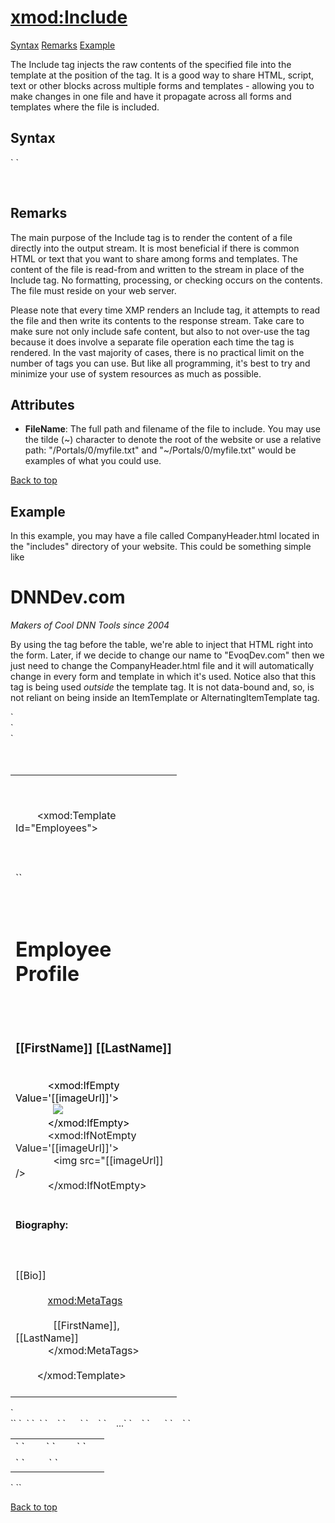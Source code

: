 # <xmod:Include>

<a name="top"></a>

[Syntax](#syntax) [Remarks](#remarks) [Example](#example)

The Include tag injects the raw contents of the specified file into the template at the position of the tag. It is a good way to share HTML, script, text or other blocks across multiple forms and templates - allowing you to make changes in one file and have it propagate across all forms and templates where the file is included.

<a name="syntax"></a>

## Syntax

<div>`<xmod:Include`  
``    FileName="_string_"`  
``/> `</div>

 <a name="remarks"></a>

## Remarks

The main purpose of the Include tag is to render the content of a file directly into the output stream. It is most beneficial if there is common HTML or text that you want to share among forms and templates. The content of the file is read-from and written to the stream in place of the Include tag. No formatting, processing, or checking occurs on the contents. The file must reside on your web server.

Please note that every time XMP renders an Include tag, it attempts to read the file and then write its contents to the response stream. Take care to make sure not only include safe content, but also to not over-use the tag because it does involve a separate file operation each time the tag is rendered. In the vast majority of cases, there is no practical limit on the number of tags you can use. But like all programming, it's best to try and minimize your use of system resources as much as possible.

## Attributes  

*   **FileName**: The full path and filename of the file to include. You may use the tilde (~) character to denote the root of the website or use a relative path: "/Portals/0/myfile.txt" and "~/Portals/0/myfile.txt" would be examples of what you could use.

[Back to top](#top)<a name="example"></a>

## Example

In this example, you may have a file called CompanyHeader.html located in the "includes" directory of your website. This could be something simple like <h1>DNNDev.com</h1><p><em>Makers of Cool DNN Tools since 2004</em></p>

By using the <Include> tag before the table, we're able to inject that HTML right into the form. Later, if we decide to change our name to "EvoqDev.com" then we just need to change the CompanyHeader.html file and it will automatically change in every form and template in which it's used. Notice also that this tag is being used _outside_ the template tag. It is not data-bound and, so, is not reliant on being inside an ItemTemplate or AlternatingItemTemplate tag.

<div xmlns="">`<div>`</div>

<div xmlns="">`<span style="color: #ff0000;" xmlns="http://www.w3.org/1999/xhtml"><xmod:Include FileName="~/includes/CompanyHeader.html" /></span>  
  <table width="100%">  
    <tr>  
      <td width="250" valign="top">  

        <!-- EMPLOYEES TEMPLATE -->  

        <xmod:Template Id="Employees">  
          <DetailDataSource CommandText="SELECT * FROM XMPDemo_Employees WHERE EmployeeId = @EmpID">  
            <Parameter Name="EmployeeId" Alias="EmpID" />  
          </DetailDataSource>  
``  
          <DetailTemplate>  
            <h1>Employee Profile</h1>  
            <h3>[[FirstName]] [[LastName]]</h3>  
<span class="CodeHighlight" xmlns="http://www.w3.org/1999/xhtml"><span style="color: #000000;">            <xmod:IfEmpty Value='[[imageUrl]]'></span></span>  
<span class="CodeHighlight" xmlns="http://www.w3.org/1999/xhtml"><span style="color: #000000;">              <img src="/images/NoImage.png" /></span></span>  
<span class="CodeHighlight" xmlns="http://www.w3.org/1999/xhtml"><span style="color: #000000;">            </xmod:IfEmpty></span></span>  
            <xmod:IfNotEmpty Value='[[imageUrl]]'>  
              <img src="[[imageUrl]] />  
            </xmod:IfNotEmpty>  
            <h4>Biography:</h4>  
            <div>[[Bio]]</div>  
            <xmod:MetaTags>  
              <Title>Employee Profile for [[FirstName]] [[LastName]]</Title>  
              <Keywords append="true">[[FirstName]],[[LastName]]</Keywords>  
            </xmod:MetaTags>  
          </DetailTemplate>  
        </xmod:Template>  
      </td>  
    </tr>  
  </table>  
</div>`</div>

<div>`<AddForm>`  
`  <Include FileName="~/includes/CompanyHeader.html" />`  
`  <table>`  
`    <tr>`  
`      <td>`  
`        <Label For="txtFirstName" text="First Name" />`  
`        <Textbox id="txtFirstName" DataField="FirstName" DataType="string" />`  
`      </td>`  
`    </tr>`  
`    ...`  
`    <tr>`  
`      <td colspan="2">`  
`        <AddButton Text="Add"/>&nbsp;<CancelButton T text="Cancel"/>`  
`      </td>`  
`    </tr>`  
`  </table>`  
`</AddForm>`</div>

[Back to top](#top)